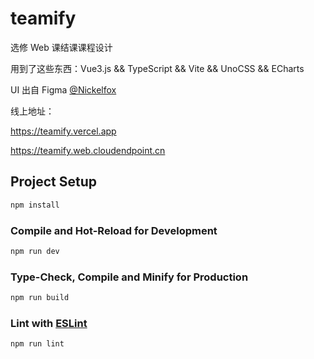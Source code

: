 # teamify

选修 Web 课结课课程设计

用到了这些东西：Vue3.js && TypeScript && Vite && UnoCSS && ECharts

UI 出自 Figma [@Nickelfox](https://www.figma.com/@Nickelfox)

线上地址：

https://teamify.vercel.app

https://teamify.web.cloudendpoint.cn

## Project Setup

```sh
npm install
```

### Compile and Hot-Reload for Development

```sh
npm run dev
```

### Type-Check, Compile and Minify for Production

```sh
npm run build
```

### Lint with [ESLint](https://eslint.org/)

```sh
npm run lint
```
